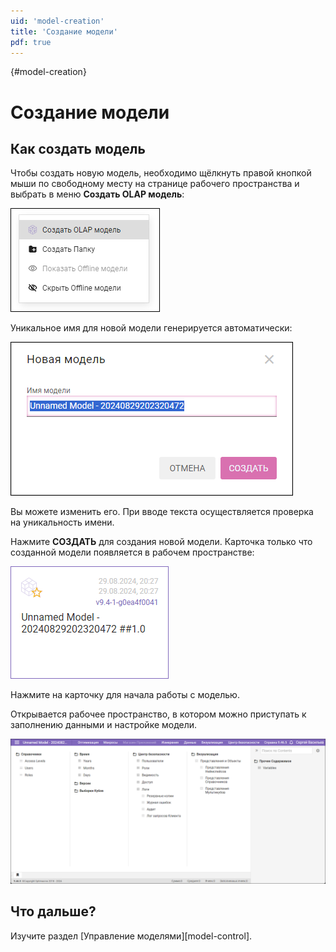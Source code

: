 ```yaml
---
uid: 'model-creation'
title: 'Создание модели'
pdf: true
---
```

[](){#model-creation}
# Создание модели

## Как создать модель

Чтобы создать новую модель, необходимо щёлкнуть правой кнопкой мыши по свободному месту на странице рабочего пространства и выбрать в меню **Создать OLAP модель**:

![Создать OLAP модель](../images/model-creation-menu.png)

Уникальное имя для новой модели генерируется автоматически:

![Диалог Новая модель](../images/model-creation-new-model.png)

Вы можете изменить его. При вводе текста осуществляется проверка на уникальность имени.

Нажмите **СОЗДАТЬ** для создания новой модели. Карточка только что созданной модели появляется в рабочем пространстве:

![Карточка новой модели](../images/model-creation-newly-created-model-card.png)

Нажмите на карточку для начала работы с моделью.

Открывается рабочее пространство, в котором можно приступать к заполнению данными и настройке модели.

![Рабочее пространство новой модели](../images/model-creation-working-space-new.png)

## Что дальше?

Изучите раздел [Управление моделями][model-control].